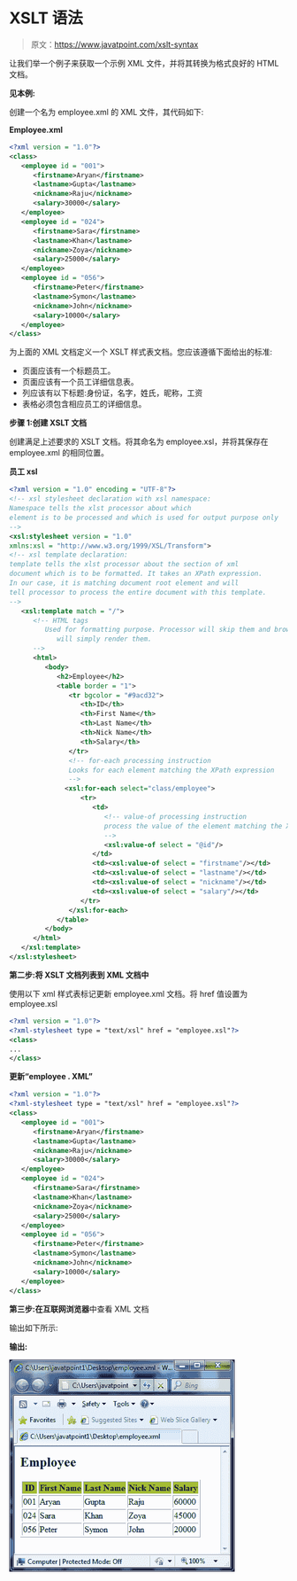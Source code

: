 # XSLT 语法

> 原文：<https://www.javatpoint.com/xslt-syntax>

让我们举一个例子来获取一个示例 XML 文件，并将其转换为格式良好的 HTML 文档。

**见本例:**

创建一个名为 employee.xml 的 XML 文件，其代码如下:

**Employee.xml**

```xml
<?xml version = "1.0"?>
<class> 
   <employee id = "001">
      <firstname>Aryan</firstname> 
      <lastname>Gupta</lastname> 
      <nickname>Raju</nickname> 
      <salary>30000</salary>
   </employee> 
   <employee id = "024"> 
      <firstname>Sara</firstname> 
      <lastname>Khan</lastname> 
      <nickname>Zoya</nickname> 
      <salary>25000</salary>
   </employee> 
   <employee id = "056"> 
      <firstname>Peter</firstname> 
      <lastname>Symon</lastname> 
      <nickname>John</nickname> 
      <salary>10000</salary> 
   </employee> 
</class>

```

为上面的 XML 文档定义一个 XSLT 样式表文档。您应该遵循下面给出的标准:

*   页面应该有一个标题员工。
*   页面应该有一个员工详细信息表。
*   列应该有以下标题:身份证，名字，姓氏，昵称，工资
*   表格必须包含相应员工的详细信息。

**步骤 1:创建 XSLT 文档**

创建满足上述要求的 XSLT 文档。将其命名为 employee.xsl，并将其保存在 employee.xml 的相同位置。

**员工 xsl**

```xml
<?xml version = "1.0" encoding = "UTF-8"?>
<!-- xsl stylesheet declaration with xsl namespace: 
Namespace tells the xlst processor about which 
element is to be processed and which is used for output purpose only 
--> 
<xsl:stylesheet version = "1.0" 
xmlns:xsl = "http://www.w3.org/1999/XSL/Transform">   
<!-- xsl template declaration:  
template tells the xlst processor about the section of xml 
document which is to be formatted. It takes an XPath expression. 
In our case, it is matching document root element and will 
tell processor to process the entire document with this template. 
--> 
   <xsl:template match = "/"> 
      <!-- HTML tags 
         Used for formatting purpose. Processor will skip them and browser 
            will simply render them. 
      --> 
      <html> 
         <body>
            <h2>Employee</h2> 
            <table border = "1"> 
               <tr bgcolor = "#9acd32"> 
                  <th>ID</th> 
                  <th>First Name</th> 
                  <th>Last Name</th> 
                  <th>Nick Name</th> 
                  <th>Salary</th> 
               </tr> 
               <!-- for-each processing instruction 
               Looks for each element matching the XPath expression 
               --> 
              <xsl:for-each select="class/employee"> 
                  <tr> 
                     <td> 
                        <!-- value-of processing instruction 
                        process the value of the element matching the XPath expression 
                        --> 
                        <xsl:value-of select = "@id"/> 
                     </td> 
                     <td><xsl:value-of select = "firstname"/></td> 
                     <td><xsl:value-of select = "lastname"/></td> 
                     <td><xsl:value-of select = "nickname"/></td> 
                     <td><xsl:value-of select = "salary"/></td>   
                  </tr> 
               </xsl:for-each> 
            </table> 
         </body> 
      </html> 
   </xsl:template>  
</xsl:stylesheet>

```

**第二步:将 XSLT 文档列表到 XML 文档中**

使用以下 xml 样式表标记更新 employee.xml 文档。将 href 值设置为 employee.xsl

```xml
<?xml version = "1.0"?> 
<?xml-stylesheet type = "text/xsl" href = "employee.xsl"?> 
<class> 
... 
</class>

```

**更新“employee . XML”**

```xml
<?xml version = "1.0"?>
<?xml-stylesheet type = "text/xsl" href = "employee.xsl"?> 
<class> 
   <employee id = "001">
      <firstname>Aryan</firstname> 
      <lastname>Gupta</lastname> 
      <nickname>Raju</nickname> 
      <salary>30000</salary>
   </employee> 
   <employee id = "024"> 
      <firstname>Sara</firstname> 
      <lastname>Khan</lastname> 
      <nickname>Zoya</nickname> 
      <salary>25000</salary>
   </employee> 
   <employee id = "056"> 
      <firstname>Peter</firstname> 
      <lastname>Symon</lastname> 
      <nickname>John</nickname> 
      <salary>10000</salary> 
   </employee> 
</class>

```

**第三步:在互联网浏览器**中查看 XML 文档

输出如下所示:

**输出:**

![XSLT Syntax 1](img/8021b94786ce5616a486f750fc6f66b6.png)
